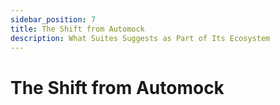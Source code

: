 ```yaml
---
sidebar_position: 7
title: The Shift from Automock
description: What Suites Suggests as Part of Its Ecosystem
---
```


# The Shift from Automock